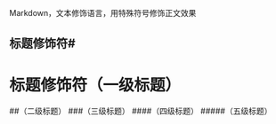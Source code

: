 Markdown，文本修饰语言，用特殊符号修饰正文效果<br>

## 标题修饰符\#

# 标题修饰符（一级标题）
##（二级标题）
###（三级标题）
####（四级标题）
#####（五级标题）

